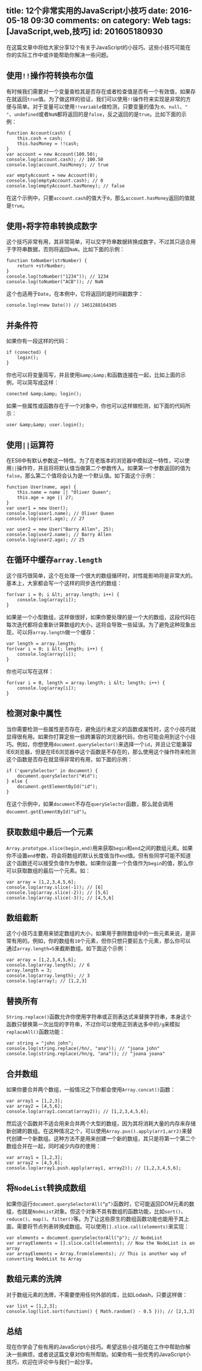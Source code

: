 title: 12个非常实用的JavaScript小技巧
date: 2016-05-18 09:30
comments: on
category: Web
tags: [JavaScript,web,技巧]
id: 201605180930
---

在这篇文章中将给大家分享12个有关于JavaScript的小技巧。这些小技巧可能在你的实际工作中或许能帮助你解决一些问题。

<!-- more -->

## 使用`!!`操作符转换布尔值

有时候我们需要对一个变量查检其是否存在或者检查值是否有一个有效值，如果存在就返回`true`值。为了做这样的验证，我们可以使用`!!`操作符来实现是非常的方便与简单。对于变量可以使用`!!variable`做检测，只要变量的值为:`0`、`null`、`" "`、`undefined`或者`NaN`都将返回的是`false`，反之返回的是`true`。比如下面的示例：

```
function Account(cash) {
    this.cash = cash;
    this.hasMoney = !!cash;
}
var account = new Account(100.50);
console.log(account.cash); // 100.50
console.log(account.hasMoney); // true

var emptyAccount = new Account(0);
console.log(emptyAccount.cash); // 0
console.log(emptyAccount.hasMoney); // false
```

在这个示例中，只要`account.cash`的值大于`0`，那么`account.hasMoney`返回的值就是`true`。

## 使用`+`将字符串转换成数字

这个技巧非常有用，其非常简单，可以交字符串数据转换成数字，不过其只适合用于字符串数据，否则将返回`NaN`，比如下面的示例：

```
function toNumber(strNumber) {
    return +strNumber;
}
console.log(toNumber("1234")); // 1234
console.log(toNumber("ACB")); // NaN
```

这个也适用于`Date`，在本例中，它将返回的是时间戳数字：

```
console.log(+new Date()) // 1461288164385
```

## 并条件符

如果你有一段这样的代码：

```
if (conected) {
    login();
}
```

你也可以将变量简写，并且使用`&amp;&amp;`和函数连接在一起，比如上面的示例，可以简写成这样：

```
conected &amp;&amp; login();
```

如果一些属性或函数存在于一个对象中，你也可以这样做检测，如下面的代码所示：

```
user &amp;&amp; user.login();
```

## 使用`||`运算符

在ES6中有默认参数这一特性。为了在老版本的浏览器中模拟这一特性，可以使用`||`操作符，并且将将默认值当做第二个参数传入。如果第一个参数返回的值为`false`，那么第二个值将会认为是一个默认值。如下面这个示例：

```
function User(name, age) {
    this.name = name || "Oliver Queen";
    this.age = age || 27;
}
var user1 = new User();
console.log(user1.name); // Oliver Queen
console.log(user1.age); // 27

var user2 = new User("Barry Allen", 25);
console.log(user2.name); // Barry Allen
console.log(user2.age); // 25
```

## 在循环中缓存`array.length`

这个技巧很简单，这个在处理一个很大的数组循环时，对性能影响将是非常大的。基本上，大家都会写一个这样的同步迭代的数组：

```
for(var i = 0; i &lt; array.length; i++) {
    console.log(array[i]);
}
```

如果是一个小型数组，这样做很好，如果你要处理的是一个大的数组，这段代码在每次迭代都将会重新计算数组的大小，这将会导致一些延误。为了避免这种现象出现，可以将`array.length`做一个缓存：

```
var length = array.length;
for(var i = 0; i &lt; length; i++) {
    console.log(array[i]);
}
```

你也可以写在这样：

```
for(var i = 0, length = array.length; i &lt; length; i++) {
    console.log(array[i]);
}
```

## 检测对象中属性

当你需要检测一些属性是否存在，避免运行未定义的函数或属性时，这个小技巧就显得很有用。如果你打算定些一些跨兼容的浏览器代码，你也可能会用到这个小技巧。例如，你想使用`document.querySelector()`来选择一个`id`，并且让它能兼容IE6浏览器，但是在IE6浏览器中这个函数是不存在的，那么使用这个操作符来检测这个函数是否存在就显得非常的有用，如下面的示例：

```
if ('querySelector' in document) {
    document.querySelector("#id");
} else {
    document.getElementById("id");
}
```

在这个示例中，如果`document`不存在`querySelector`函数，那么就会调用`docuemnt.getElementById("id")`。

## 获取数组中最后一个元素

`Array.prototype.slice(begin,end)`用来获取`begin`和`end`之间的数组元素。如果你不设置`end`参数，将会将数组的默认长度值当作`end`值。但有些同学可能不知道这个函数还可以接受负值作为参数。如果你设置一个负值作为`begin`的值，那么你可以获取数组的最后一个元素。如：

```
var array = [1,2,3,4,5,6];
console.log(array.slice(-1)); // [6]
console.log(array.slice(-2)); // [5,6]
console.log(array.slice(-3)); // [4,5,6]
```

## 数组截断

这个小技巧主要用来锁定数组的大小，如果用于删除数组中的一些元素来说，是非常有用的。例如，你的数组有`10`个元素，但你只想只要前五个元素，那么你可以通过`array.length=5`来截断数组。如下面这个示例：

```
var array = [1,2,3,4,5,6];
console.log(array.length); // 6
array.length = 3;
console.log(array.length); // 3
console.log(array); // [1,2,3]
```

## 替换所有

`String.replace()`函数允许你使用字符串或正则表达式来替换字符串，本身这个函数只替换第一次出现的字符串，不过你可以使用正则表达多中的`/g`来模拟`replaceAll()`函数功能：

```
var string = "john john";
console.log(string.replace(/hn/, "ana")); // "joana john"
console.log(string.replace(/hn/g, "ana")); // "joana joana"
```

## 合并数组

如果你要合并两个数组，一般情况之下你都会使用`Array.concat()`函数：

```
var array1 = [1,2,3];
var array2 = [4,5,6];
console.log(array1.concat(array2)); // [1,2,3,4,5,6];
```

然后这个函数并不适合用来合并两个大型的数组，因为其将消耗大量的内存来存储新创建的数组。在这种情况之个，可以使用`Array.pus().apply(arr1,arr2)`来替代创建一个新数组。这种方法不是用来创建一个新的数组，其只是将第一个第二个数组合并在一起，同时减少内存的使用：

```
var array1 = [1,2,3];
var array2 = [4,5,6];
console.log(array1.push.apply(array1, array2)); // [1,2,3,4,5,6];
```

## 将`NodeList`转换成数组

如果你运行`document.querySelectorAll(“p”)`函数时，它可能返回DOM元素的数组，也就是`NodeList`对象。但这个对象不具有数组的函数功能，比如`sort()`、`reduce()`、`map()`、`filter()`等。为了让这些原生的数组函数功能也能用于其上面，需要将节点列表转换成数组。可以使用`[].slice.call(elements)`来实现：

```
var elements = document.querySelectorAll("p"); // NodeList
var arrayElements = [].slice.call(elements); // Now the NodeList is an array
var arrayElements = Array.from(elements); // This is another way of converting NodeList to Array
```

## 数组元素的洗牌

对于数组元素的洗牌，不需要使用任何外部的库，比如Lodash，只要这样做：

```
var list = [1,2,3];
console.log(list.sort(function() { Math.random() - 0.5 })); // [2,1,3]
```

## 总结

现在你学会了些有用的JavaScript小技巧。希望这些小技巧能在工作中帮助你解决一些麻烦，或者说这篇文章对你有所帮助。如果你有一些优秀的JavaScript小技巧，欢迎在评论中与我们一起分享。
